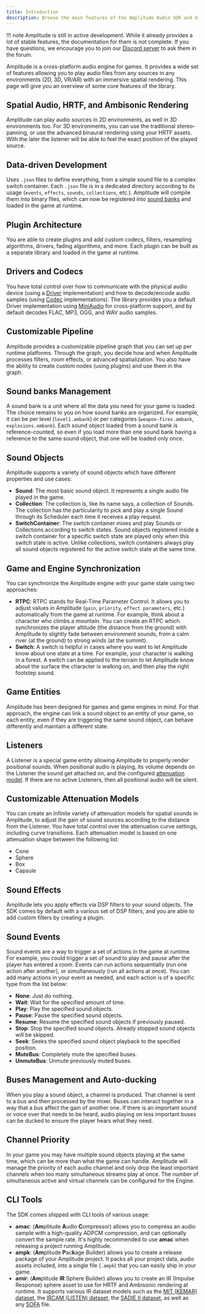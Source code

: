 ```yaml
---
title: Introduction
description: Browse the main features of the Amplitude Audio SDK and discover why this open-source library will be useful for your next game.
---
```


!!! note
    Amplitude is still in active development. While it already provides a lot of stable features, the documentation for them is not complete. If you have questions, we encourage you to join our [Discord server](https://discord.gg/QR2uBpzJ5f) to ask them in the forum.

Amplitude is a cross-platform audio engine for games. It provides a wide set of features allowing you to play audio files from any sources in any environments (2D, 3D, VR/AR) with an immersive spatial rendering. This page will give you an overview of some core features of the library.

## Spatial Audio, HRTF, and Ambisonic Rendering

Amplitude can play audio sources in 2D environments, as well in 3D environments too. For 3D environments, you can use the traditional stereo-panning, or use the advanced binaural rendering using your HRTF assets. With the later the listener will be able to feel the exact position of the played source.

## Data-driven Development

Uses `.json` files to define everything, from a simple sound file to a complex switch container. Each `.json` file is in a dedicated directory according to its usage (`events`, `effects`, `sounds`, `collections`, etc.). Amplitude will compile them into binary files, which can now be registered into [sound banks](#sound-banks-management) and loaded in the game at runtime.

## Plugin Architecture

You are able to create plugins and add custom codecs, filters, resampling algorithms, drivers, fading algorithms, and more. Each plugin can be built as a separate library and loaded in the game at runtime.

## Drivers and Codecs

You have total control over how to communicate with the physical audio device (using a [Driver](../api/engine/Driver/index.md) implementation) and how to decode/encode audio samples (using [Codec](../api/engine/Codec/index.md) implementations). The library provides you a default Driver implementation using [MiniAudio](http://miniaud.io) for cross-platform support, and by default decodes FLAC, MP3, OGG, and WAV audio samples.

## Customizable Pipeline

Amplitude provides a customizable pipeline graph that you can set up per runtime platforms. Through the graph, you decide how and when Amplitude processes filters, room effects, or advanced spatialization. You also have the ability to create custom nodes (using plugins) and use them in the graph.

## Sound banks Management

A sound bank is a unit where all the data you need for your game is loaded. The choice remains to you on how sound banks are organized. For example, it can be per level (`level1.ambank`) or per categories (`weapon-fires.ambank`, `explosions.ambank`). Each sound object loaded from a sound bank is reference-counted, so even if you load more than one sound bank having a reference to the same sound object, that one will be loaded only once.

## Sound Objects

Amplitude supports a variety of sound objects which have different properties and use cases:

- **Sound**: The most basic sound object. It represents a single audio file played in the game.
- **Collection**: The collection is, like its name says, a collection of Sounds. The collection has the particularity to pick and play a single Sound through its Scheduler each time it receives a play request.
- **SwitchContainer**: The switch container mixes and play Sounds or Collections according to switch states. Sound objects registered inside a switch container for a specific switch state are played only when this switch state is active. Unlike collections, switch containers always play all sound objects registered for the active switch state at the same time.

## Game and Engine Synchronization

You can synchronize the Amplitude engine with your game state using two approaches:

- **RTPC**: RTPC stands for Real-Time Parameter Control. It allows you to adjust values in Amplitude (`gain`, `priority`, `effect parameters`, etc.) automatically from the game at runtime. For example, think about a character who climbs a mountain. You can create an RTPC which synchronizes the player altitude (the distance from the ground) with Amplitude to slightly fade between environment sounds, from a calm river (at the ground) to strong winds (at the summit).
- **Switch**: A switch is helpful in cases where you want to let Amplitude know about one state at a time. For example, your character is walking in a forest. A switch can be applied to the terrain to let Amplitude know about the surface the character is walking on, and then play the right footstep sound.

## Game Entities

Amplitude has been designed for games and game engines in mind. For that approach, the engine can link a sound object to an entity of your game, so each entity, even if they are triggering the same sound object, can behave differently and maintain a different state.

## Listeners

A Listener is a special game entity allowing Amplitude to properly render positional sounds. When positional audio is playing, its volume depends on the Listener the sound get attached on, and the configured [attenuation model](#customizable-attenuation-models). If there are no active Listeners, then all positional audio will be silent.

## Customizable Attenuation Models

You can create an infinite variety of attenuation models for spatial sounds in Amplitude, to adjust the gain of sound sources according to the distance from the Listener. You have total control over the attenuation curve settings, including curve transitions. Each attenuation model is based on one attenuation shape between the following list:

- Cone
- Sphere
- Box
- Capsule

## Sound Effects

Amplitude lets you apply effects via DSP filters to your sound objects. The SDK comes by default with a various set of DSP filters, and you are able to add custom filters by creating a plugin.

## Sound Events

Sound events are a way to trigger a set of actions in the game at runtime. For example, you could trigger a set of sound to play and pause after the player has entered a room. Events can run actions sequentially (run one action after another), or simultaneously (run all actions at once). You can add many actions in your event as needed, and each action is of a specific type from the list below:

- **None**: Just do nothing.
- **Wait**: Wait for the specified amount of time.
- **Play**: Play the specified sound objects.
- **Pause**: Pause the specified sound objects.
- **Resume**: Resume the specified sound objects if previously paused.
- **Stop**: Stop the specified sound objects. Already stopped sound objects will be skipped.
- **Seek**: Seeks the specified sound object playback to the specified position.
- **MuteBus**: Completely mute the specified buses.
- **UnmuteBus**: Unmute previously muted buses.

## Buses Management and Auto-ducking

When you play a sound object, a channel is produced. That channel is sent to a bus and then processed by the mixer. Buses can interact together in a way that a bus affect the gain of another one. If there is an important sound or voice over that needs to be heard, audio playing on less important buses can be ducked to ensure the player hears what they need.

## Channel Priority

In your game you may have multiple sound objects playing at the same time, which can be more than what the game can handle. Amplitude will manage the priority of each audio channel and only drop the least important channels when too many simultaneous streams play at once. The number of simultaneous active and virtual channels can be configured for the Engine.

## CLI Tools

The SDK comes shipped with CLI tools of various usage:

- **amac**: (**Am**plitude **A**udio **C**ompressor) allows you to compress an audio sample with a high-quality ADPCM compression, and can optionally convert the sample rate. It's highly recommended to use **amac** when releasing a project running Amplitude.
- **ampk**: (**Am**plitude **P**ac**k**age Builder) allows you to create a release package of your Amplitude project. It packs all your project data, audio assets included, into a single file (`.ampk`) that you can easily ship in your game.
- **amir**: (**Am**plitude **IR** Sphere Builder) allows you to create an IR (Impulse Response) sphere asset to use for HRTF and Ambisonic rendering at runtime. It supports various IR dataset models such as the [MIT (KEMAR) dataset](http://sound.media.mit.edu/resources/KEMAR.html), the [IRCAM (LISTEN) dataset](http://recherche.ircam.fr/equipes/salles/listen/download.html), the [SADIE II dataset](https://www.york.ac.uk/sadie-project/database.html), as well as any [SOFA](https://sofaconventions.org) file.
